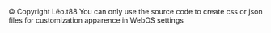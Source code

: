 © Copyright Léo.t88
You can only use the source code to create css or json files for customization apparence in WebOS settings
